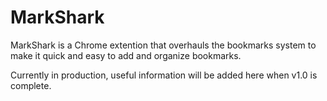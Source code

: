 MarkShark
===============

MarkShark is a Chrome extention that overhauls the bookmarks system to make it quick and easy to add and organize bookmarks.

Currently in production, useful information will be added here when v1.0 is complete.
